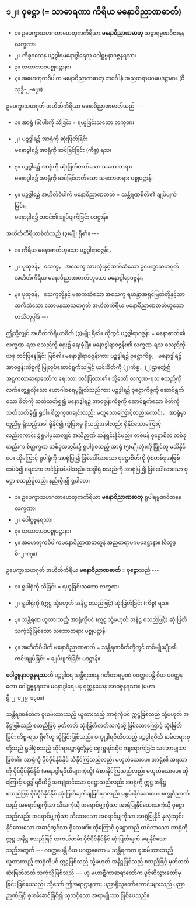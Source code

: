 ## ၁၂။ ဝုဋ္ဌော (= သာဓာရဏာ ကိရိယ မနောဝိညာဏဓာတ်)

- ၁။ ဥပေက္ခာသဟဂတာဟေတုကကိရိယာ **မနောဝိညာဏဓာတု** သဠာရမ္မဏဝိဇာနနလက္ခဏာ၊
- ၂။ ကိစ္စဝသေန ပဉ္စဒွါရမနောဒွါရေသု ဝေါဋ္ဌဗ္ဗနာဝဇ္ဇနရသာ၊
- ၃။ တထာဘာဝပစ္စုပဋ္ဌာနာ၊
- ၄။ အဟေတုကဝိပါက မနောဝိညာဏဓာတု ဘဝင်္ဂါနံ အညတရာပဂမပဒဋ္ဌာနာ။ (ဝိသုဒ္ဓိ-၂-၈၇။)

ဥပေက္ခာသဟဂုတ် အဟိတ်ကိရိယာ မနောဝိညာဏဓာတ်သည် ---

- ၁။ အာရုံ (၆)ပါးကို သိခြင်း = ရယူခြင်းသဘော <r>လက္ခဏ၊</r>

- ၂။ ပဉ္စဒွါရ၌ အာရုံကို ဆုံးဖြတ်ခြင်း
  <br> မနောဒွါရ၌ အာရုံကို ဆင်ခြင်ခြင်း <r>(ကိစ္စ) ရသ၊</r>

- ၃။ ပဉ္စဒွါရ၌ အာရုံကို ဆုံးဖြတ်တတ်သော သဘောတရား
  <br> မနောဒွါရ၌ အာရုံကို ဆင်ခြင်တတ်သော သဘောတရား <r>ပစ္စုပဋ္ဌာန်၊</r>

- ၄။ ပဉ္စဒွါရ၌ အဟိတ်ဝိပါက် မနောဝိညာဏဓာတ် = သန္တီရဏစိတ်၏ ချုပ်ပျက်ခြင်း，
  <br> မနောဒွါရ၌ ဘဝင်၏ ချုပ်ပျက်ခြင်း <r>ပဒဋ္ဌာန်။</r>

အဟိတ်ကိရိယာစိတ်သည် (၃)မျိုး ရှိ၏။ ---

- ၁။ ကိရိယ မနောဓာတ်ဟူသော ပဉ္စဒွါရာဝဇ္ဇန်း，

- ၂။ ပုထုဇန်， သေက္ခ， အသေက္ခ အားလုံးနှင့်ဆက်ဆံသော ဥပေက္ခာသဟဂုတ် အဟိတ်ကိရိယ မနောဝိညာဏဓာတ်ဟူသော မနောဒွါရာဝဇ္ဇန်း，

- ၃။ ပုထုဇန်， သေက္ခတို့နှင့် မဆက်ဆံသော အသေက္ခ ရဟန္တာအရှင်မြတ်တို့နှင့်သာ ဆက်ဆံသော သောမနဿသဟဂုတ် အဟိတ်ကိရိယ မနောဝိညာဏဓာတ်ဟူသော ဟသိတုပ္ပါဒ် ---

ဤသို့လျှင် အဟိတ်ကိရိယာစိတ် (၃)မျိုး ရှိ၏။ 
ထိုတွင် ပဉ္စဒွါရာဝဇ္ဇန်း = မနောဓာတ်၏ လက္ခဏ-ရသ စသည်ကို ရှေး၌ ရေးခဲ့ပြီ။ 
မနောဒွါရာဝဇ္ဇန်း၏ လက္ခဏ-ရသ စသည်ကို ယခု တင်ပြနေခြင်း ဖြစ်၏။ 
မနောဒွါရာဝဇ္ဇန်းကား ပဉ္စဒွါရ၌ ဝုဋ္ဌောကိစ္စ， မနောဒွါရ၌ အာဝဇ္ဇန်းကိစ္စကို ပြုလုပ်ဆောင်ရွက်သဖြင့် ယင်းစိတ်ကို (၂)ကိစ္စ，(၂)ဌာနတွဲ၍ အဋ္ဌကထာဆရာတော်က ရေးသား တင်ပြထား၏။ 
သို့သော် လက္ခဏ-ရသ စသည်ကို လက်တွေ့ရှုလိုသော ယောဂါဝစရပုဂ္ဂိုလ်သည်ကား ပဉ္စဒွါရ၌ ဝုဋ္ဌောကိစ္စကို ဆောင်ရွက်သော စိတ်ကို သတ်သတ်ရှု၍ မနောဒွါရ၌ အာဝဇ္ဇန်းကိစ္စကို ဆောင်ရွက်သော စိတ်ကို သတ်သတ်ခွဲ၍ ရှုပါ။ 
စိတ္တက္ခဏချင်းလည်း မတူသောကြောင့်လည်းကောင်း， အာရုံမှာ တူညီမှု ရှိသည့်အခါ ရှိနိုင်၍ ကွဲပြားမှု ရှိသည့်အခါလည်း ရှိနိုင်သောကြောင့်လည်းကောင်း ခွဲရှုပါမှသာလျှင် အသိဉာဏ် သန့်ရှင်းနိုင်မည်။ 
တစ်ဖန် ဝုဋ္ဌောစိတ် တစ်ခုတည်းက စိတ္တက္ခဏ တစ်ခုအတွင်း၌ ရူပါရုံစသည့် အာရုံ (၅)မျိုးလုံးကို ပြိုင်တူ မသိနိုင်ပေ။ 
ထိုကြောင့် ရူပါရုံကို အာရုံပြု၍ ဖြစ်ပေါ်လာသော ဝုဋ္ဌောစိတ်ကို ပုံစံတစ်ခုအဖြစ် ထပ်မံ၍ ရေးသား တင်ပြအပ်ပါသည်။ 
သဒ္ဒါရုံ စသည်ကို အာရုံပြု၍ ဖြစ်ပေါ်လာသော ဝုဋ္ဌော စသည်၌လည်း နည်းမှီး၍ ရှုပါလေ။

- ၁။ ဥပေက္ခာသဟဂတာဟေတုကကိရိယာ **မနောဝိညာဏဓာတု** ရူပါရမ္မဏဝိဇာနနလက္ခဏာ၊
- ၂။ ဝေါဋ္ဌဗ္ဗနရသာ၊
- ၃။ တထာဘာဝပစ္စုပဋ္ဌာနာ၊
- ၄။ အဟေတုကဝိပါကမနောဝိညာဏဓာတူနံ အညတရာပဂမပဒဋ္ဌာနာ။ (ဝိသုဒ္ဓိ-၂-၈၇။)

ဥပေက္ခာသဟဂုတ် အဟိတ်ကိရိယ **မနောဝိညာဏဓာတ် = ဝုဋ္ဌော**သည် ---

- ၁။ ရူပါရုံကို သိခြင်း = ရယူခြင်းသဘော <r>လက္ခဏ၊</r>

- ၂။ ရူပါရုံကို (ဣဋ္ဌ သို့မဟုတ် အနိဋ္ဌ စသည်ဖြင့်) ဆုံးဖြတ်ခြင်း <r>(ကိစ္စ) ရသ၊</r>

- ၃။ သန္တီရဏ ယူထားသည့် အာရုံကိုပင် (ဣဋ္ဌ သို့မဟုတ် အနိဋ္ဌ စသည်ဖြင့်) ဆုံးဖြတ်သကဲ့သို့ဖြစ်သော သဘောတရား  <r>ပစ္စုပဋ္ဌာန်၊</r>

- ၄။ အဟိတ်ဝိပါက် မနောဝိညာဏဓာတ် = သန္တီရဏစိတ်တို့တွင် တစ်မျိုးမျိုး၏ ကင်းချုပ်ခြင်း = ချုပ်ပျက်ခြင်း  <r>ပဒဋ္ဌာန်။</r>

**ဝေါဋ္ဌဗ္ဗနာဝဇ္ဇနရသာ**တိ ပဉ္စဒွါရေ သန္တီရဏေန ဂဟိတာရမ္မဏံ ၀ဝတ္ထပေန္တီ ဝိယ ပဝတ္တနတော ဝေါဋ္ဌဗ္ဗနရသာ၊ မနောဒွါရေ ပန ဝုတ္တနယေန အာဝဇ္ဇနရသာ။ (မဟာဋီ-၂-၁၂၉-၁၃ဝ။)

သန္တီရဏစိတ်က စူးစမ်းထားသည့် ယူထားသည့် အာရုံကိုပင် ဣဋ္ဌဖြစ်သည် သို့မဟုတ် အနိဋ္ဌဖြစ်သည် စသည်ဖြင့် မှတ်တတ် ဆုံးဖြတ်တတ်သကဲ့သို့ ဖြစ်သောကြောင့် ဆုံးဖြတ်ခြင်း ကိစ္စ-ရသ ရှိ၏ဟု ဆိုခြင်းဖြစ်သည်။ 
စက္ခုဒွါရဝီထိစသည့် ပဉ္စဒွါရဝီထိ နာမ်တရားစုတို့သည် ရူပါရုံစသည့် ဆိုင်ရာပဉ္စာရုံတို့နှင့် ရှေးရှူရင်ဆိုင် ကျရောက်ခြင်း သဘောမျှသာ ဖြစ်၏။ 
အာရုံကို ပိုင်ပိုင်နိုင်နိုင် သိနိုင်ကြသည်လည်း မဟုတ်သေးပေ။ 
အာရုံ၏ အရသာကို ပိုင်ပိုင်နိုင်နိုင် (မနောဒွါရဝီထိများကဲ့သို့) ခံစားနိုင်ကြသည်လည်း မဟုတ်သေးပေ။ 
ထိုကြောင့် ပဉ္စဒွါရဝီထိ၌ အကျုံးဝင်သော ဝုဋ္ဌောသည်လည်း အာရုံကို ဣဋ္ဌ အနိဋ္ဌ စသည်ဖြင့် ပိုင်ပိုင်နိုင်နိုင် ဆုံးဖြတ်ချက်ချခြင်းငှာလည်း မစွမ်းနိုင်သေးပေ။ 
စက္ခုဝိညာဏ်သည် အရောင်မျှကိုသာ သိသကဲ့သို့ အရောင်မျှကိုသာ အာရုံပြုနိုင်သေးသကဲ့သို့ ဝုဋ္ဌောသည်လည်း အရောင်မျှကိုသာ သိသေးသော အရောင်မျှကိုသာ အာရုံပြုနိုင် နှလုံးသွင်းနိုင်သေးသော အဆင့်တွင်သာ ရှိသေး၏။ 
ထိုကြောင့် ဝုဋ္ဌောသည် ထင်လာသော အာရုံကို ဣဋ္ဌ အနိဋ္ဌ စသည်ဖြင့် တကယ်တမ်း ပိုင်ပိုင်နိုင်နိုင် ဆုံးဖြတ်ချက် မချနိုင်သေးသည့်အတွက် --- ဝဝတ္ထပေန္တီ ဝိယ ပဝတ္တနတော = သန္တီရဏက စူးစမ်းထားသည့် ယူထားသည့် အာရုံကိုပင် ဣဋ္ဌဖြစ်သည် သို့မဟုတ် အနိဋ္ဌဖြစ်သည် စသည်ဖြင့် မှတ်တတ် ဆုံးဖြတ်တတ် သကဲ့သို့ဖြစ်သည် --- ဟု မဟာဋီကာဆရာတော်က ဖွင့်ဆိုသွားတော်မူခြင်း ဖြစ်ပေသည်။ 
သို့သော် ဤအရာဌာနကား ပညာရှိသူတော်ကောင်းများသည် ပညာဉာဏ်ဖြင့် စူးစမ်းဆင်ခြင်၍ ယူသင့်သော အရာမျိုးသာ ဖြစ်ပေသည်။